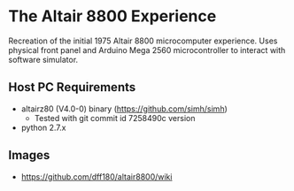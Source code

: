 # The Altair 8800 Experience
Recreation of the initial 1975 Altair 8800 microcomputer experience. Uses physical front panel and Arduino Mega 2560 microcontroller to interact with software simulator.

## Host PC Requirements
* altairz80 (V4.0-0) binary (https://github.com/simh/simh)
  * Tested with git commit id 7258490c version
* python 2.7.x

## Images
* https://github.com/dff180/altair8800/wiki
